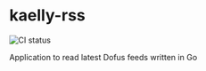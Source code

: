 # kaelly-rss 

![CI status](https://github.com/kaellybot/kaelly-rss/.github/workflows/main.yml/badge.svg?branch=main)

Application to read latest Dofus feeds written in Go
